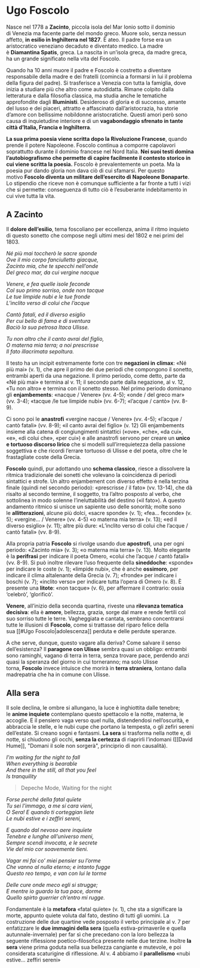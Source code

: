 # Ugo Foscolo
Nasce nel 1778 a **Zacinto**, piccola isola del Mar Ionio sotto il dominio di Venezia ma facente parte del mondo greco. Muore solo, senza nessun affetto, **in esilio in Inghilterra nel 1827**. È ateo. Il padre forse era un aristocratico veneziano decaduto e diventato medico. La madre è **Diamantina Spatis**, greca. La nascita in un’isola greca, da madre greca, ha un grande significato nella vita del Foscolo.

Quando ha 10 anni muore il padre e Foscolo è costretto a diventare responsabile della madre e dei fratelli (comincia a formarsi in lui il problema della figura del padre). Si trasferisce a Venezia con tutta la famiglia, dove inizia a studiare più che altro come autodidatta. Rimane colpito dalla letteratura e dalla filosofia classica, ma studia anche le tematiche approfondite dagli **Illuministi**. Desideroso di gloria e di successo, amante del lusso e dei piaceri, attratto e affascinato dall’aristocrazia, ha storie d’amore con bellissime nobildonne aristocratiche. Questi amori però sono causa di inquietudine interiore e di un **vagabondaggio sfrenato in tante città d’Italia, Francia e Inghilterra**.

**La sua prima poesia viene scritta dopo la Rivoluzione Francese**, quando prende il potere Napoleone. Foscolo continua a comporre capolavori soprattutto durante il dominio francese nel Nord Italia. **Nei suoi testi domina l’autobiografismo che permette di capire facilmente il contesto storico in cui viene scritta la poesia.** Foscolo è prevalentemente un poeta. Ma la poesia pur dando gloria non dava ciò di cui sfamarsi. Per questo motivo **Foscolo diventa un militare dell’esercito di Napoleone Bonaparte**. Lo stipendio che riceve non è comunque sufficiente a far fronte a tutti i vizi che si permette: conseguenza di tutto ciò è l’esuberante indebitamento in cui vive tutta la vita.

## A Zacinto
Il **dolore dell’esilio**, tema foscoliano per eccellenza, anima il ritmo inquieto di questo sonetto che compose negli ultimi mesi del 1802 e nei primi del 1803.

*Né più mai toccherò le sacre sponde  
Ove il mio corpo fanciulletto giacque,  
Zacinto mia, che te specchi nell’onde  
Del greco mar, da cui vergine nacque*

*Venere, e fea quelle isole feconde  
Col suo primo sorriso, onde non tacque  
Le tue limpide nubi e le tue fronde  
L’inclito verso di colui che l’acque*

*Cantò fatali, ed il diverso esiglio  
Per cui bello di fama e di sventura  
Baciò la sua petrosa Itaca Ulisse.*

*Tu non altro che il canto avrai del figlio,  
O materna mia terra; a noi prescrisse  
Il fato illacrimata sepoltura.*

Il testo ha un incipit estremamente forte con tre **negazioni in** **climax**: «Né più mai» (v. 1), che apre il primo dei due periodi che compongono il sonetto, entrambi aperti da una negazione. Il primo periodo, come detto, parte da «Né più mai» e termina al v. 11; il secondo parte dalla negazione, al v. 12, «Tu non altro» e termina con il sonetto stesso. Nel primo periodo dominano gli **enjambements**: «nacque / Venere» (vv. 4-5); «onde / del greco mar» (vv. 3-4); «tacque /le tue limpide nubi» (vv. 6-7); «l’acque / cantò» (vv. 8-9).       

Ci sono poi le **anastrofi** «vergine nacque / Venere» (vv. 4-5); «l’acque / cantò fatali» (vv. 8-9); «il canto avrai del figlio» (v. 12) Gli enjambements insieme alla catena di congiungimenti sintattici («ove», «che», «da cui», «e», «di colui che», «per cui») e alle anastrofi servono per creare un **unico e tortuoso discorso lirico** che si modelli sull’irrequietezza della passione soggettiva e che ricordi l’errare tortuoso di Ulisse e del poeta, oltre che le frastagliate coste della Grecia.       

**Foscolo** quindi, pur adottando uno **schema classico**, riesce a dissolvere la ritmica tradizionale dei sonetti che volevano la coincidenza di periodi sintattici e strofe. Un altro enjambement con diverso effetto è nella terzina finale (quindi nel secondo periodo): «prescrisse / il fato» (vv. 13-14), che dà risalto al secondo termine, il soggetto, tra l’altro posposto al verbo, che sottolinea in modo solenne l’ineluttabilità del destino («il fato»). A questo andamento ritmico si unisce un sapiente uso delle sonorità; molte sono le **allitterazioni**, alcune più dolci, «sacre sponde» (v. 1); «fea… feconde» (v. 5); «vergine… / Venere» (vv. 4-5) «o materna mia terra» (v. 13); «ed il diverso esiglio» (v. 11); altre più dure: «L’inclito verso di colui che l’acque / cantò fatali» (vv. 8-9).       

Alla propria patria **Foscolo** si rivolge usando due **apostrofi**, una per ogni periodo: «Zacinto mia» (v. 3); «o materna mia terra» (v. 13). Molto elegante è la **perifrasi** per indicare il poeta Omero, «colui che l’acque / cantò fatali» (vv. 8-9). Si può inoltre rilevare l’uso frequente della **sineddoche**: «sponde» per indicare le coste (v. 1); «limpide nubi», che è anche **ossimoro**, per indicare il clima altalenante della Grecia (v. 7); «fronde» per indicare i boschi (v. 7); «inclito verso» per indicare tutta l’opera di Omero (v. 8). È presente una **litote**: «non tacque» (v. 6), per affermare il contrario: ossia ‘celebrò’, ‘glorificò’.

**Venere**, all’inizio della seconda quartina, riveste una **rilevanza tematica decisiva**: ella è **amore**, bellezza, grazia, sorge dal mare e rende fertili col suo sorriso tutte le terre. Vagheggiata e cantata, sembrano concentrarsi tutte le illusioni di **Foscolo**, come si trattasse del riparo felice della sua [[#Ugo Foscolo|adolescenza]] perduta e delle perdute speranze.

A che serve, dunque, questo vagare alla deriva? Come salvare il senso dell’esistenza? Il **paragone con Ulisse** sembra quasi un obbligo: entrambi sono raminghi, vagano di terra in terra, senza trovare pace, perdendo anzi quasi la speranza del giorno in cui torneranno; ma solo Ulisse torna, **Foscolo** invece intuisce che morirà in **terra straniera**, lontano dalla madrepatria che ha in comune con Ulisse.

## Alla sera
Il sole declina, le ombre si allungano, la luce è inghiottita dalle tenebre; le **anime inquiete** contemplano questo spettacolo e la notte, materna, le accoglie. E il pensiero vaga verso quel nulla, distendendosi nell’oscurità, e abbraccia le stelle, e le nubi cupe che portano la tempesta, o gli zefiri sereni dell’estate. Si creano sogni e fantasmi. **La sera** si trasforma nella notte e, di notte, si chiudono gli occhi, **senza la certezza** di riaprirli l’indomani 
([[David Hume]], "Domani il sole non sorgerà", principrio di non causalità).

*I'm waiting for the night to fall  
When everything is bearable  
And there in the still, all that you feel  
Is tranquility*

>Depeche Mode, Waiting for the night

*Forse perché della fatal quïete  
Tu sei l’immago, a me sí cara vieni,  
O Sera! E quando ti corteggian liete  
Le nubi estive e i zeffiri sereni,*                     
  
*E quando dal nevoso aere inquïete  
Tenebre e lunghe all’universo meni,  
Sempre scendi invocata, e le secrete  
Vie del mio cor soavemente tieni.*                  
  
*Vagar mi fai co’ miei pensier su l’orme  
Che vanno al nulla eterno; e intanto fugge  
Questo reo tempo, e van con lui le torme*     
  
*Delle cure onde meco egli si strugge;  
E mentre io guardo la tua pace, dorme  
Quello spirto guerrier ch’entro mi rugge.*

Fondamentale è la **metafora** «fatal quïete» (v. 1), che sta a significare la morte, appunto quiete voluta dal fato, destino di tutti gli uomini. La costruzione delle due quartine vede posposto il verbo principale al v. 7 per enfatizzare le **due immagini della sera** (quella estiva-primaverile e quella autunnale-invernale) per far sì che precedano con la loro bellezza la seguente riflessione poetico-filosofica presente nelle due terzine. Inoltre **la sera** viene prima goduta nella sua bellezza cangiante e mutevole, e poi considerata scaturigine di riflessione. Al v. 4 abbiamo il **parallelismo** «nubi estive… zeffiri sereni»